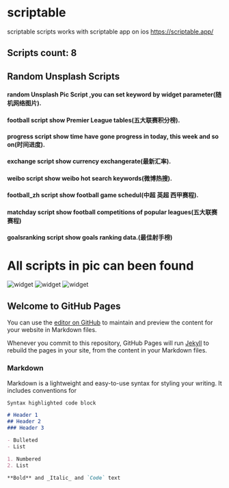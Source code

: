 # scriptable
scriptable scripts works with scriptable app on ios https://scriptable.app/
## Scripts count: 8
## Random Unsplash Scripts
#### random Unsplash Pic Script ,you can set keyword by widget parameter(随机网络图片).
#### football script show Premier League tables(五大联赛积分榜).
#### progress script show time have gone progress in today, this week and so on(时间进度).
#### exchange script show currency exchangerate(最新汇率).
#### weibo script show weibo hot search keywords(微博热搜).
#### football_zh script show football game schedul(中超 英超 西甲赛程).
#### matchday script show football competitions of popular leagues(五大联赛赛程)
#### goalsranking script show goals ranking data.(最佳射手榜)

# All scripts in pic can been found 

![widget](https://github.com/Juniorchen2012/scriptable/blob/master/overall_300x649.png?raw=true)
![widget](https://github.com/Juniorchen2012/scriptable/blob/master/en.png?raw=true)
![widget](https://github.com/Juniorchen2012/scriptable/blob/master/zh.png?raw=true)

## Welcome to GitHub Pages

You can use the [editor on GitHub](https://github.com/Juniorchen2012/Juniorchen2012.github.io/edit/main/README.md) to maintain and preview the content for your website in Markdown files.

Whenever you commit to this repository, GitHub Pages will run [Jekyll](https://jekyllrb.com/) to rebuild the pages in your site, from the content in your Markdown files.

### Markdown

Markdown is a lightweight and easy-to-use syntax for styling your writing. It includes conventions for

```markdown
Syntax highlighted code block

# Header 1
## Header 2
### Header 3

- Bulleted
- List

1. Numbered
2. List

**Bold** and _Italic_ and `Code` text
